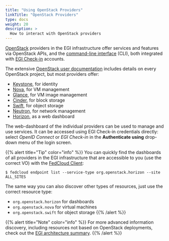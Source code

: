 ```yaml
---
title: "Using OpenStack Providers"
linkTitle: "OpenStack Providers"
type: docs
weight: 20
description: >
  How to interact with OpenStack providers
---
```


[OpenStack](https://openstack.org) providers in the EGI infrastructure
offer services and features via OpenStack APIs, and the
[command-line interface](../cli) (CLI), both integrated with
[EGI Check-in](../../aai/check-in) accounts.

The extensive [OpenStack user documentation](https://docs.openstack.org/user/)
includes details on every OpenStack project, but most providers offer:

- [Keystone](https://docs.openstack.org/keystone/latest/), for identity
- [Nova](https://docs.openstack.org/nova/latest/), for VM management
- [Glance](https://docs.openstack.org/glance/latest/), for VM image
  management
- [Cinder](https://docs.openstack.org/cinder/latest/), for block storage
- [Swift](https://docs.openstack.org/swift/latest/), for object storage
- [Neutron](https://docs.openstack.org/neutron/latest/), for network
  management
- [Horizon](https://docs.openstack.org/horizon/latest/), as a web
  dashboard

The web-dashboard of the individual providers can be used to manage and use
services. It can be accessed using EGI Check-in credentials directly:
select _OpenID Connect_ or _EGI Check-in_ in the **Authenticate using**
drop-down menu of the login screen.

{{% alert title="Tip" color="info" %}} You can quickly find the dashboards of
all providers in the EGI infrastructure that are accessible to you (use the
correct VO) with the [FedCloud Client](../cli):

```shell
$ fedcloud endpoint list --service-type org.openstack.horizon --site ALL_SITES
```

The same way you can also discover other types of resources, just use the
correct resource type:

- `org.openstack.horizon` for dashboards
- `org.openstack.nova` for virtual machines
- `org.openstack.swift` for object storage
{{% /alert %}}

{{% alert title="Note" color="info" %}} For more advanced information discovery,
including resources not based on OpenStack deployments, check out the
[EGI architecture summary](../architecture/#information-discovery).
{{% /alert %}}
